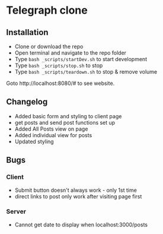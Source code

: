 # Telegraph clone

## Installation
- Clone or download the repo
- Open terminal and navigate to the repo folder 
- Type `bash _scripts/startDev.sh` to start development
- Type `bash _scripts/stop.sh` to stop
- Type `bash _scripts/teardown.sh` to stop & remove volume

Goto http://localhost:8080/# to see website. 

## Changelog
- Added basic form and styling to client page
- get posts and send post functions set up
- Added All Posts view on page
- Added individual view for posts
- Updated styling

## Bugs
### Client
- Submit button doesn't always work - only 1st time
- direct links to post only work after visiting page first

### Server
- Cannot get date to display when localhost:3000/posts
